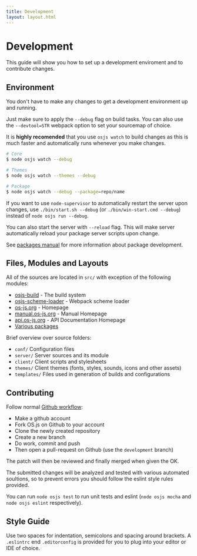 ```yaml
---
title: Development
layout: layout.html
---
```


# Development

This guide will show you how to set up a development enviroment and to contribute changes.

## Environment

You don't have to make any changes to get a development environment up and running.

Just make sure to apply the `--debug` flag on build tasks. You can also use the `--devtool=STR` webpack option to set your sourcemap of choice.

It is **highly recomended** that you use `osjs watch` to build changes as this is much faster and automatically runs whenever you make changes.

```bash
# Core
$ node osjs watch --debug

# Themes
$ node osjs watch --themes --debug

# Package
$ node osjs watch --debug --package=repo/name
```

If you want to use `node-supervisor` to automatically restart the server upon changes, use `./bin/start.sh --debug` (or `./bin/win-start.cmd --debug`) instead of `node osjs run --debug`.

You can also start the server with `--reload` flag. This will make server automatically reload your package server scripts upon change.

See [packages manual](/packages/#development) for more information about package development.

## Files, Modules and Layouts

All of the sources are located in `src/` with exception of the following modules:

* [osjs-build](https://github.com/os-js/osjs-build) - The build system
* [osjs-scheme-loader](https://github.com/os-js/osjs-scheme-loader) - Webpack scheme loader
* [os-js.org](https://github.com/os-js/os-js.org) - Homepage
* [manual.os-js.org](https://github.com/os-js/manual.os-js.org) - Manual Homepage
* [api.os-js.org](https://github.com/os-js/api.os-js.org) - API Documentation Homepage
* [Various packages](https://github.com/os-js)

Brief overview over source folders:

* `conf/` Configuration files
* `server/` Server sources and its module
* `client/` Client scripts and stylesheets
* `themes/` Client themes (fonts, styles, sounds, icons and other assets)
* `templates/` Files used in generation of builds and configurations

## Contributing

Follow normal [Github workflow](https://guides.github.com/introduction/flow/):

- Make a github account
- Fork OS.js on Github to your account
- Clone the newly created repository
- Create a new branch
- Do work, commit and push
- Then open a pull-request on Github (use the `development` branch)

The patch will then be reviewed and finally merged when given the OK.

The submitted changes will be analyzed and tested with various automated soultions, so to prevent errors you should follow the eslint style rules provided.

You can run `node osjs test` to run unit tests and eslint (`node osjs mocha` and `node osjs eslint` respectively).

## Style Guide

Use two spaces for indentation, semicolons and spacing around brackets. A `.eslintrc` end `.editorconfig` is provided for you to plug into your editor or IDE of choice.
